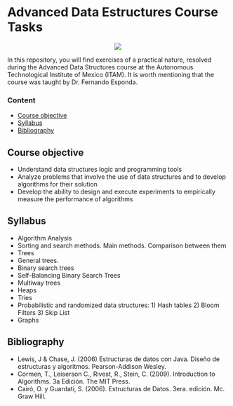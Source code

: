 # Advanced Data Estructures Course Tasks

<p align="center">
<img src="https://www.google.com.mx/search?q=avl+tree&hl=es-419&sxsrf=ALiCzsZ_W0Hqynk64uars9VpiHRqIqsljg:1665614830322&source=lnms&tbm=isch&sa=X&ved=2ahUKEwin0qzi4tv6AhV-D0QIHXsbB54Q_AUoAXoECAEQAw&biw=1707&bih=793&dpr=1.13#imgrc=5Rayx-huiEY2-M">
</p>

In this repository, you will find exercises of a practical nature, resolved during the Advanced Data Structures course at the Autonomous Technological Institute of Mexico (ITAM). It is worth mentioning that the course was taught by Dr. Fernando Esponda.

### Content
* [Course objective](#Course-objective)
* [Syllabus](#Syllabus) 
* [Bibliography](#Bibliography) 


## Course objective

- Understand data structures logic and programming tools
- Analyze problems that involve the use of data structures and to develop algorithms for their solution
- Develop the ability to design and execute experiments to empirically measure the performance of algorithms


## Syllabus

- Algorithm Analysis
- Sorting and search methods. Main methods. Comparison between them
- Trees
- General trees.
- Binary search trees
- Self-Balancing Binary Search Trees
- Multiway trees
- Heaps
- Tries
- Probabilistic and randomized data structures:
      1) Hash tables
      2) Bloom Filters
      3) Skip List
- Graphs


## Bibliography

- Lewis, J & Chase, J. (2006) Estructuras de datos con Java. Diseño de estructuras y algoritmos. Pearson-Addison Wesley.
- Cormen, T., Leiserson C., Rivest, R., Stein, C. (2009). Introduction to Algorithms. 3a Edición. The MIT Press.
- Cairó, O. y Guardati, S. (2006). Estructuras de Datos. 3era. edición. Mc. Graw Hill.
